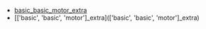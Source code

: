 * [basic_basic_motor_extra](basic_basic_motor_extra)
* [['basic', 'basic', 'motor']_extra](['basic', 'basic', 'motor']_extra)
